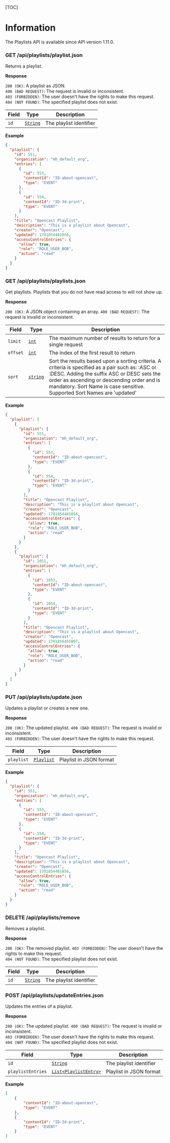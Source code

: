 [TOC]

# Information

The Playlists API is available since API version 1.11.0.

### GET /api/playlists/playlist.json

Returns a playlist.

__Response__

`200 (OK)`: A playlist as JSON.  
`400 (BAD REQUEST)`: The request is invalid or inconsistent.  
`403 (FORBIDDEN)`: The user doesn't have the rights to make this request.  
`404 (NOT FOUND)`: The specified playlist does not exist.

| Field              | Type                          | Description                                               |
|--------------------|-------------------------------|-----------------------------------------------------------|
| `id`               | [`String`](types.md#basic)    | The playlist identifier                                   |


__Example__

```json
{
  "playlist": {
    "id": 551,
    "organization": "mh_default_org",
    "entries": [
      {
        "id": 553,
        "contentId": "ID-about-opencast",
        "type": "EVENT"
      },
      {
        "id": 554,
        "contentId": "ID-3d-print",
        "type": "EVENT"
      }
    ],
    "title": "Opencast Playlist",
    "description": "This is a playlist about Opencast",
    "creator": "Opencast",
    "updated": 1701854481056,
    "accessControlEntries": {
      "allow": true,
      "role": "ROLE_USER_BOB",
      "action": "read"
    }
  }
}
```

### GET /api/playlists/playlists.json

Get playlists. Playlists that you do not have read access to will not show up.

__Response__

`200 (OK)`: A JSON object containing an array.
`400 (BAD REQUEST)`: The request is invalid or inconsistent.

| Field                    | Type                       | Description                                                                                                                                                                                                                                                                                     |
|--------------------------|----------------------------|-------------------------------------------------------------------------------------------------------------------------------------------------------------------------------------------------------------------------------------------------------------------------------------------------|
| `limit`                  | [`int`](types.md#basic)    | The maximum number of results to return for a single request                                                                                                                                                                                                                                    |
| `offset`                 | [`int`](types.md#basic)    | The index of the first result to return                                                                                                                                                                                                                                                         |
| `sort`                   | [`string`](types.md#basic) | Sort the results based upon a sorting criteria. A criteria is specified as a pair such as: <Sort Name>:ASC or <Sort Name>:DESC. Adding the suffix ASC or DESC sets the order as ascending or descending order and is mandatory. Sort Name is case sensitive. Supported Sort Names are 'updated' |

__Example__

```json
{
  "playlist": [
    {
      "playlist": {
        "id": 551,
        "organization": "mh_default_org",
        "entries": [
          {
            "id": 553,
            "contentId": "ID-about-opencast",
            "type": "EVENT"
          },
          {
            "id": 554,
            "contentId": "ID-3d-print",
            "type": "EVENT"
          }
        ],
        "title": "Opencast Playlist",
        "description": "This is a playlist about Opencast",
        "creator": "Opencast",
        "updated": 1701854481056,
        "accessControlEntries": {
          "allow": true,
          "role": "ROLE_USER_BOB",
          "action": "read"
        }
      }
    },
    {
      "playlist": {
        "id": 1051,
        "organization": "mh_default_org",
        "entries": [
          {
            "id": 1053,
            "contentId": "ID-about-opencast",
            "type": "EVENT"
          },
          {
            "id": 1054,
            "contentId": "ID-3d-print",
            "type": "EVENT"
          }
        ],
        "title": "Opencast Playlist",
        "description": "This is a playlist about Opencast",
        "creator": "Opencast",
        "updated": 1701856455007,
        "accessControlEntries": {
          "allow": true,
          "role": "ROLE_USER_BOB",
          "action": "read"
        }
      }
    }
  ]
}
```

### PUT /api/playlists/update.json

Updates a playlist or creates a new one.

__Response__

`200 (OK)`: The updated playlist.
`400 (BAD REQUEST)`: The request is invalid or inconsistent.  
`403 (FORBIDDEN)`: The user doesn't have the rights to make this request.  

| Field       | Type                            | Description             |
|-------------|---------------------------------|-------------------------|
| `playlist`  | [`Playlist`](types.md#Playlist) | Playlist in JSON format |


__Example__

```json
{
  "playlist": {
    "id": 551,
    "organization": "mh_default_org",
    "entries": [
      {
        "id": 553,
        "contentId": "ID-about-opencast",
        "type": "EVENT"
      },
      {
        "id": 554,
        "contentId": "ID-3d-print",
        "type": "EVENT"
      }
    ],
    "title": "Opencast Playlist",
    "description": "This is a playlist about Opencast",
    "creator": "Opencast",
    "updated": 1701854481056,
    "accessControlEntries": {
      "allow": true,
      "role": "ROLE_USER_BOB",
      "action": "read"
    }
  }
}
```

### DELETE /api/playlists/remove

Removes a playlist.

__Response__

`200 (OK)`: The removed playlist.
`403 (FORBIDDEN)`: The user doesn't have the rights to make this request.  
`404 (NOT FOUND)`: The specified playlist does not exist.

| Field | Type                         | Description             |
|-------|------------------------------|-------------------------|
| `id`  | [`String`](types.md#basic)   | The playlist identifier |


### POST /api/playlists/updateEntries.json

Updates the entries of a playlist.

__Response__

`200 (OK)`: The updated playlist.
`400 (BAD REQUEST)`: The request is invalid or inconsistent.  
`403 (FORBIDDEN)`: The user doesn't have the rights to make this request.  
`404 (NOT FOUND)`: The specified playlist does not exist.

| Field             | Type                                            | Description             |
|-------------------|-------------------------------------------------|-------------------------|
| `id`              | [`String`](types.md#basic)                      | The playlist identifier |
| `playlistEntries` | [`List<PlaylistEntry>`](types.md#PlaylistEntry) | Playlist in JSON format |


__Example__

```json
[
    {
        "contentId": "ID-about-opencast",
        "type": "EVENT"
    },
    {
        "contentId": "ID-3d-print",
        "type": "EVENT"
    }
]
```
